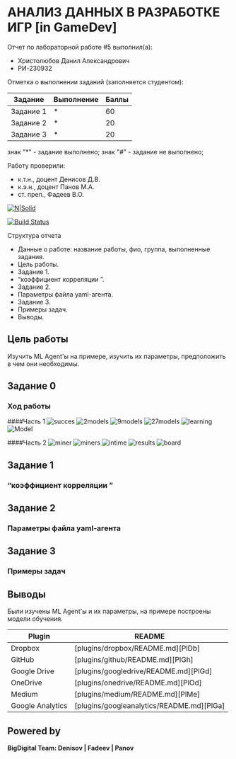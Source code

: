 # АНАЛИЗ ДАННЫХ В РАЗРАБОТКЕ ИГР [in GameDev]
Отчет по лабораторной работе #5 выполнил(а):
- Христолюбов Данил Александрович
- РИ-230932

Отметка о выполнении заданий (заполняется студентом):

| Задание | Выполнение | Баллы |
| ------ | ------ | ------ |
| Задание 1 | * | 60 |
| Задание 2 | * | 20 |
| Задание 3 | * | 20 |

знак "*" - задание выполнено; знак "#" - задание не выполнено;

Работу проверили:
- к.т.н., доцент Денисов Д.В.
- к.э.н., доцент Панов М.А.
- ст. преп., Фадеев В.О.

[![N|Solid](https://cldup.com/dTxpPi9lDf.thumb.png)](https://nodesource.com/products/nsolid)

[![Build Status](https://travis-ci.org/joemccann/dillinger.svg?branch=master)](https://travis-ci.org/joemccann/dillinger)

Структура отчета

- Данные о работе: название работы, фио, группа, выполненные задания.
- Цель работы.
- Задание 1.
- “коэффициент корреляции ”.
- Задание 2.
- Параметры файла yaml-агента.
- Задание 3.
- Примеры задач.
- Выводы.

## Цель работы
Изучить ML Agent'ы  на примере, изучить их параметры, предположить в чем
они необходимы.


## Задание 0
### Ход работы

####Часть 1
![succes](https://github.com/splitxd/bigDigital/blob/main/HW5/succes.png)
![2models](https://github.com/splitxd/bigDigital/blob/main/HW5/2models.png)
![9models](https://github.com/splitxd/bigDigital/blob/main/HW5/9models.png)
![27models](https://github.com/splitxd/bigDigital/blob/main/HW5/27models.png)
![learning](https://github.com/splitxd/bigDigital/blob/main/HW5/Learning.png)
![Model](https://github.com/splitxd/bigDigital/blob/main/HW5/Model.png)


####Часть 2
![miner](https://github.com/splitxd/bigDigital/blob/main/HW5/1miner.png)
![miners](https://github.com/splitxd/bigDigital/blob/main/HW5/moreminers.png)
![intime](https://github.com/splitxd/bigDigital/blob/main/HW5/intime.png)
![results](https://github.com/splitxd/bigDigital/blob/main/HW5/results.png)
![board](https://github.com/splitxd/bigDigital/blob/main/HW5/board.png)

## Задание 1
### “коэффициент корреляции ”



## Задание 2
###  Параметры файла yaml-агента



## Задание 3
### Примеры задач


## Выводы

Были изучены ML Agent'ы и их параметры, на примере построены модели обучения.

| Plugin | README |
| ------ | ------ |
| Dropbox | [plugins/dropbox/README.md][PlDb] |
| GitHub | [plugins/github/README.md][PlGh] |
| Google Drive | [plugins/googledrive/README.md][PlGd] |
| OneDrive | [plugins/onedrive/README.md][PlOd] |
| Medium | [plugins/medium/README.md][PlMe] |
| Google Analytics | [plugins/googleanalytics/README.md][PlGa] |

## Powered by

**BigDigital Team: Denisov | Fadeev | Panov**
